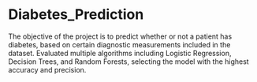 # Diabetes_Prediction
The objective of the project is to predict whether or not a patient has diabetes, based on certain diagnostic measurements included in the dataset.  Evaluated multiple algorithms including Logistic Regression, Decision Trees, and Random Forests, selecting the model with the highest accuracy and precision. 
